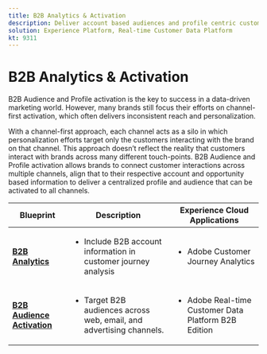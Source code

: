 ```yaml
---
title: B2B Analytics & Activation
description: Deliver account based audiences and profile centric customer experiences with Real-time Customer Data Platform​.
solution: Experience Platform, Real-time Customer Data Platform
kt: 9311
---
```

# B2B Analytics & Activation

B2B Audience and Profile activation is the key to success in a data-driven marketing world. However, many brands still focus their efforts on channel-first activation, which often delivers inconsistent reach and personalization.

With a channel-first approach, each channel acts as a silo in which personalization efforts target only the customers interacting with the brand on that channel. This approach doesn’t reflect the reality that customers interact with brands across many different touch-points. B2B Audience and Profile activation allows brands to connect customer interactions across multiple channels, align that to their respective account and opportunity based information to deliver a centralized profile and audience that can be activated to all channels.

| Blueprint | Description| Experience Cloud Applications|
|---|---|---|
| **[B2B Analytics](https://experienceleague.adobe.com/docs/analytics-platform/using/cja-usecases/b2b.html)** | <ul><li>Include B2B account information in customer journey analysis</li></ul>|<ul><li>Adobe Customer Journey Analytics</li></ul>|
| **[B2B Audience Activation](b2bactivation.md)** | <ul><li>Target B2B audiences across web, email, and advertising channels.</li></ul>|<ul><li>Adobe Real-time Customer Data Platform B2B Edition</li></ul>|

